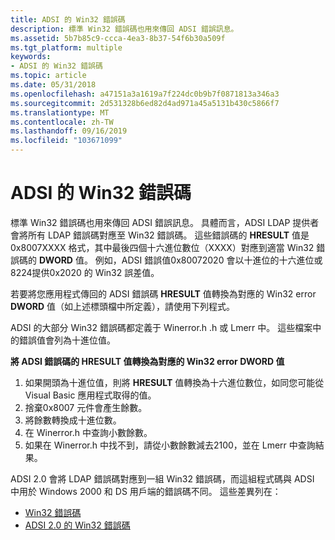```yaml
---
title: ADSI 的 Win32 錯誤碼
description: 標準 Win32 錯誤碼也用來傳回 ADSI 錯誤訊息。
ms.assetid: 5b7b85c9-ccca-4ea3-8b37-54f6b30a509f
ms.tgt_platform: multiple
keywords:
- ADSI 的 Win32 錯誤碼
ms.topic: article
ms.date: 05/31/2018
ms.openlocfilehash: a47151a3a1619a7f224dc0b9b7f0871813a346a3
ms.sourcegitcommit: 2d531328b6ed82d4ad971a45a5131b430c5866f7
ms.translationtype: MT
ms.contentlocale: zh-TW
ms.lasthandoff: 09/16/2019
ms.locfileid: "103671099"
---
```

# <a name="win32-error-codes-for-adsi"></a>ADSI 的 Win32 錯誤碼

標準 Win32 錯誤碼也用來傳回 ADSI 錯誤訊息。 具體而言，ADSI LDAP 提供者會將所有 LDAP 錯誤碼對應至 Win32 錯誤碼。 這些錯誤碼的 **HRESULT** 值是0x8007XXXX 格式，其中最後四個十六進位數位（XXXX）對應到適當 Win32 錯誤碼的 **DWORD** 值。 例如，ADSI 錯誤值0x80072020 會以十進位的十六進位或8224提供0x2020 的 Win32 誤差值。

若要將您應用程式傳回的 ADSI 錯誤碼 **HRESULT** 值轉換為對應的 Win32 error **DWORD** 值（如上述標頭檔中所定義），請使用下列程式。

ADSI 的大部分 Win32 錯誤碼都定義于 Winerror.h .h 或 Lmerr 中。 這些檔案中的錯誤值會列為十進位值。

**將 ADSI 錯誤碼的 **HRESULT** 值轉換為對應的 Win32 error **DWORD** 值**

1.  如果開頭為十進位值，則將 **HRESULT** 值轉換為十六進位數位，如同您可能從 Visual Basic 應用程式取得的值。
2.  捨棄0x8007 元件會產生餘數。
3.  將餘數轉換成十進位數。
4.  在 Winerror.h 中查詢小數餘數。
5.  如果在 Winerror.h 中找不到，請從小數餘數減去2100，並在 Lmerr 中查詢結果。

ADSI 2.0 會將 LDAP 錯誤碼對應到一組 Win32 錯誤碼，而這組程式碼與 ADSI 中用於 Windows 2000 和 DS 用戶端的錯誤碼不同。 這些差異列在：

-   [Win32 錯誤碼](win32-error-codes.md)
-   [ADSI 2.0 的 Win32 錯誤碼](win32-error-codes-for-adsi-2-0.md)

 

 




